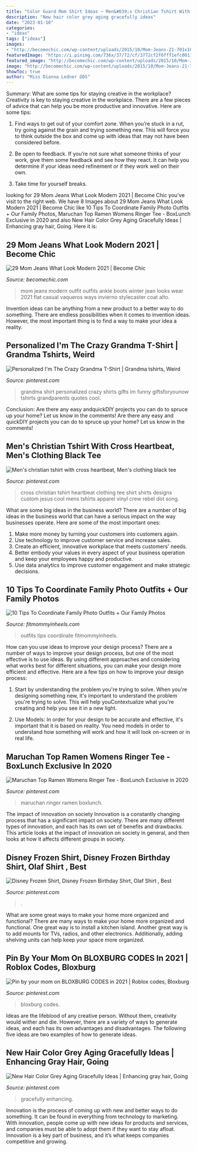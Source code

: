 ```yaml
---
title: "Color Guard Mom Shirt Ideas ~ Men&#039;s Christian Tshirt With Cross Heartbeat, Men&#039;s Clothing Black Tee"
description: "New hair color grey aging gracefully ideas"
date: "2023-01-10"
categories:
- "ideas"
tags: ["ideas"]
images:
- "http://becomechic.com/wp-content/uploads/2015/10/Mom-Jeans-21-701x1052.jpg"
featuredImage: "https://i.pinimg.com/736x/37/72/cf/3772cf2f6fff1efc00110b83a504840f.jpg"
featured_image: "http://becomechic.com/wp-content/uploads/2015/10/Mom-Jeans-21-701x1052.jpg"
image: "http://becomechic.com/wp-content/uploads/2015/10/Mom-Jeans-21-701x1052.jpg"
ShowToc: true
author: "Miss Dianna Ledner DDS"
---
```



Summary: What are some tips for staying creative in the workplace?
Creativity is key to staying creative in the workplace. There are a few pieces of advice that can help you be more productive and innovative. Here are some tips:
1. Find ways to get out of your comfort zone. When you’re stuck in a rut, try going against the grain and trying something new. This will force you to think outside the box and come up with ideas that may not have been considered before.

2. Be open to feedback. If you’re not sure what someone thinks of your work, give them some feedback and see how they react. It can help you determine if your ideas need refinement or if they work well on their own.

3. Take time for yourself breaks.

	

		
looking for 29 Mom Jeans What Look Modern 2021 | Become Chic you've visit to the right web. We have 8 Images about 29 Mom Jeans What Look Modern 2021 | Become Chic like 10 Tips To Coordinate Family Photo Outfits + Our Family Photos, Maruchan Top Ramen Womens Ringer Tee - BoxLunch Exclusive in 2020 and also New Hair Color Grey Aging Gracefully Ideas | Enhancing gray hair, Going. Here it is:
		
    
## 29 Mom Jeans What Look Modern 2021 | Become Chic

<img loading=lazy src="http://becomechic.com/wp-content/uploads/2015/10/Mom-Jeans-21-701x1052.jpg" onerror="this.onerror=null;this.src='https://tse4.mm.bing.net/th?id=OIP.T3KmwoYMCcNPq9BFWMPFEwHaLH&amp;pid=15.1';" alt="29 Mom Jeans What Look Modern 2021 | Become Chic">

_Source: becomechic.com_

>mom jeans modern outfit outfits ankle boots winter jean looks wear 2021 flat casual vaqueros ways invierno stylecaster coat alto. 

	

Invention ideas can be anything from a new product to a better way to do something. There are endless possibilities when it comes to invention ideas. However, the most important thing is to find a way to make your idea a reality.

    
## Personalized I&#039;m The Crazy Grandma T-Shirt | Grandma Tshirts, Weird

<img loading=lazy src="https://i.pinimg.com/736x/97/2d/b8/972db8a167a5867655ab92427cdfe722.jpg" onerror="this.onerror=null;this.src='https://tse4.mm.bing.net/th?id=OIP.ak35HvEy5HIGS4Codf_TFwHaHa&amp;pid=15.1';" alt="Personalized I&#039;m The Crazy Grandma T-Shirt | Grandma tshirts, Weird">

_Source: pinterest.com_

>grandma shirt personalized crazy shirts gifts im funny giftsforyounow tshirts grandparents quotes cool. 

	

Conclusion: Are there any easy andquickDIY projects you can do to spruce up your home? Let us know in the comments!
Are there any easy and quickDIY projects you can do to spruce up your home? Let us know in the comments!

    
## Men&#039;s Christian Tshirt With Cross Heartbeat, Men&#039;s Clothing Black Tee

<img loading=lazy src="https://i.pinimg.com/736x/b8/01/3a/b8013ab6c25b68a9ab8c3364460bfe16.jpg" onerror="this.onerror=null;this.src='https://tse3.mm.bing.net/th?id=OIP.tPTgCtbZVvN7LfAt69FHAgHaKd&amp;pid=15.1';" alt="Men&#039;s christian tshirt with cross heartbeat, Men&#039;s clothing black tee">

_Source: pinterest.com_

>cross christian tshirt heartbeat clothing tee shirt shirts designs custom jesus cool mens tshirts apparel vinyl crew rebel dot song. 

	

What are some big ideas in the business world?
There are a number of big ideas in the business world that can have a serious impact on the way businesses operate. Here are some of the most important ones: 
1. Make more money by turning your customers into customers again.
2. Use technology to improve customer service and increase sales.
3. Create an efficient, innovative workplace that meets customers' needs.
4. Better embody your values in every aspect of your business operation and keep your employees happy and productive.
5. Use data analytics to improve customer engagement and make strategic decisions.

    
## 10 Tips To Coordinate Family Photo Outfits + Our Family Photos

<img loading=lazy src="http://www.fitmommyinheels.com/wp-content/uploads/2017/12/IMG_1277-e1515077530238.jpg" onerror="this.onerror=null;this.src='https://tse4.mm.bing.net/th?id=OIP.yaK_EfnFfg9sHHj4QV_5QAHaLH&amp;pid=15.1';" alt="10 Tips To Coordinate Family Photo Outfits + Our Family Photos">

_Source: fitmommyinheels.com_

>outfits tips coordinate fitmommyinheels. 

	

How can you use ideas to improve your design process?
There are a number of ways to improve your design process, but one of the most effective is to use ideas. By using different approaches and considering what works best for different situations, you can make your design more efficient and effective. Here are a few tips on how to improve your design process:
1. Start by understanding the problem you're trying to solve. When you're designing something new, it's important to understand the problem you're trying to solve. This will help youContextualize what you're creating and help you see it in a new light.

2. Use Models: In order for your design to be accurate and effective, it's important that it is based on reality. You need models in order to understand how something will work and how it will look on-screen or in real life.

    
## Maruchan Top Ramen Womens Ringer Tee - BoxLunch Exclusive In 2020

<img loading=lazy src="https://i.pinimg.com/736x/aa/19/2e/aa192e37d73edf1a45cf258f39f8725a.jpg" onerror="this.onerror=null;this.src='https://tse4.mm.bing.net/th?id=OIP.DuemqSgnM3_-3bEV5gR2KwHaJ_&amp;pid=15.1';" alt="Maruchan Top Ramen Womens Ringer Tee - BoxLunch Exclusive in 2020">

_Source: pinterest.com_

>maruchan ringer ramen boxlunch. 

	

The impact of innovation on society
Innovation is a constantly changing process that has a significant impact on society. There are many different types of innovation, and each has its own set of benefits and drawbacks. This article looks at the impact of innovation on society in general, and then looks at how it affects different groups in society.

    
## Disney Frozen Shirt, Disney Frozen Birthday Shirt, Olaf Shirt , Best

<img loading=lazy src="https://i.pinimg.com/736x/f7/93/0d/f7930d650cff4aac234cd33236684007.jpg" onerror="this.onerror=null;this.src='https://tse1.mm.bing.net/th?id=OIP.jNFEb_d-BG4DM6m-QjPPNAHaHn&amp;pid=15.1';" alt="Disney Frozen Shirt, Disney Frozen Birthday Shirt, Olaf Shirt , Best">

_Source: pinterest.com_

>. 

	

What are some great ways to make your home more organized and functional?
There are many ways to make your home more organized and functional. One great way is to install a kitchen island. Another great way is to add mounts for TVs, radios, and other electronics. Additionally, adding shelving units can help keep your space more organized.

    
## Pin By Your Mom On BLOXBURG CODES In 2021 | Roblox Codes, Bloxburg

<img loading=lazy src="https://i.pinimg.com/736x/37/72/cf/3772cf2f6fff1efc00110b83a504840f.jpg" onerror="this.onerror=null;this.src='https://tse4.mm.bing.net/th?id=OIP.bs1H7L8ZfEzhPjSQon_x6AHaIB&amp;pid=15.1';" alt="Pin by your mom on BLOXBURG CODES in 2021 | Roblox codes, Bloxburg">

_Source: pinterest.com_

>bloxburg codes. 

	

Ideas are the lifeblood of any creative person. Without them, creativity would wither and die. However, there are a variety of ways to generate ideas, and each has its own advantages and disadvantages. The following five ideas are two examples of how to generate ideas.

    
## New Hair Color Grey Aging Gracefully Ideas | Enhancing Gray Hair, Going

<img loading=lazy src="https://i.pinimg.com/736x/03/e0/15/03e015cc5c481e1959c28d8f4d23c780.jpg" onerror="this.onerror=null;this.src='https://tse2.mm.bing.net/th?id=OIP.-KgXUKSOK6_B4IZDwnr1cgAAAA&amp;pid=15.1';" alt="New Hair Color Grey Aging Gracefully Ideas | Enhancing gray hair, Going">

_Source: pinterest.com_

>gracefully enhancing. 

	

Innovation is the process of coming up with new and better ways to do something. It can be found in everything from technology to marketing. With innovation, people come up with new ideas for products and services, and companies must be able to adopt them if they want to stay afloat. Innovation is a key part of business, and it’s what keeps companies competitive and growing.

